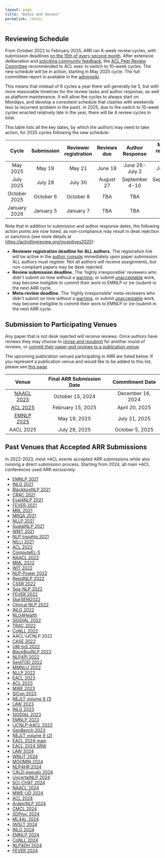 ```yaml
---
layout: page
title: "Dates and Venues"
permalink: /dates
---
```


## Reviewing Schedule

From October 2022 to February 2025, ARR ran 8-week review cycles, with submission deadlines [on the 15th of every second month](/key-changes-in-the-october-cycle/). After extensive deliberation and [soliciting community feedback](https://www.aclweb.org/portal/content/acl-survey-what-should-acl-peer-review-process-be-future), the  [ACL Peer Review Committee](https://www.aclweb.org/adminwiki/index.php/ACL_Peer_Review_Standing_Committee) recommended to ACL exec to switch to 10-week cycles. The new schedule will be in action, starting in May 2025 cycle. The full committtee report is available in the [adminwiki](https://www.aclweb.org/adminwiki/images/9/9e/COPR-5-cycle-report-to-publish.pdf).

This means that instead of 6 cycles a year there will generally be 5, but with more reasonable timelines for the review tasks and author response, as well as platform maintenance. It will allow the cycles to always start on Mondays, and develop a consistent schedule that clashes with weekends less (a recurrent problem in the past). In 2025, due to the switch to 10-week cycles enacted relatively late in the year, there will be 4 review cycles in total.

This table lists all the key dates, by which the authors may need to take action, for 2025 cycles following the new schedule:

| Cycle | Submission | Reviewer registration | Reviews due | Author Response | Meta-reviews due | Cycle End |
| :---: | :--------: | :-------------------: | :---------: | :-------------: | :-------------: | :--------: |
| May 2025 | May 19 | May 21 | June 18 | June 26-July 2 | July 15 | July 27 |
| July 2025 | July 28 | July 30 | August 27 | September 4-10 | September 23 | October 5 |
| October 2025 | October 6 | October 8 |  TBA | TBA | TBA | December 14 |
| January 2026 | January 5 | January 7 |  TBA | TBA | TBA | March 15 |

Note that in addition to submission and author response dates, the following action points are now listed, as non-compliance may result in desk rejection or sanctions (see more details at https://aclrollingreview.org/incentives2025):

- **Reviewer registration deadline for ALL authors.** The registration link will be active in the [author console](https://openreview.net/group?id=aclweb.org/ACL/ARR/2025/May/Authors) immediately upon paper submission. ALL authors must register. Not all authors will receive assignments, but non-compliant papers may be desk rejected.  
- **Review submission deadline.** The 'highly irresponsible' reviewers who didn't submit on time without a [warning](https://aclrollingreview/reviewerguidelines#emergency), or submit [unacceptable](https://2025.emnlp.org/reviewer-policies) work, may become ineligible to commit their work to EMNLP or (re-)submit in the next ARR cycle.
- **Meta-review deadline.** The 'highly irresponsible' meta-reviewers who didn't submit on time without a [warning](https://aclrollingreview/reviewerguidelines#emergency), or submit [unacceptable](https://2025.emnlp.org/reviewer-policies) work, may become ineligible to commit their work to EMNLP or (re-)submit in the next ARR cycle.

<!-- You can add these dates to your own calendar by subscribing to or downloading [this shared Google calendar](https://calendar.google.com/calendar/embed?src=dsa7ntvq7s9fah2f5e43tncmu8%40group.calendar.google.com&ctz=America%2FNew_York). -->

## Submission to Participating Venues

Any paper that is not desk rejected will receive reviews. Once authors have reviews they may choose to [revise and resubmit](/authors.md#step4) for another round of reviews, or [commit their paper *and reviews* to a publication venue](/authors.md#step5).

The upcoming publication venues participating in ARR are listed below. If you represent a publication venue and would like to be added to this list, please see [this page](/organizers).

| Venue | Final ARR Submission Date | Commitment Date |
| :---: | :-----------------------: | :-------------: |
| [NAACL 2025](https://2025.naacl.org/) | October 15, 2024 | December 16, 2024 |
| [ACL 2025](https://2025.aclweb.org/) | February 15, 2025 | April 20, 2025 |
| [EMNLP 2025](https://2025.emnlp.org/) | May 19, 2025 | July 31, 2025 |
| AACL 2025 | July 28, 2025 | October 5, 2025 |

## Past Venues that Accepted ARR Submissions

In 2022-2023, most *ACL events accepted ARR submissions while also running a direct submission process. Starting from 2024, all main *ACL conferences used ARR exclusively.

- [EMNLP 2021](https://2021.emnlp.org/)
- [INLG 2021](https://inlg2021.github.io/pages/calls.html)
- [BlackboxNLP 2021](https://blackboxnlp.github.io/)
- [CRAC 2021](https://sites.google.com/view/crac2021/)
- [Eval4NLP 2021](https://eval4nlp.github.io/)
- [FEVER 2021](https://fever.ai/workshop.html)
- [MRL 2021](https://sites.google.com/view/mrl-2021/home?authuser=0)
- [MRQA 2021](https://mrqa.github.io/)
- [NLLP 2021](https://nllpw.org/)
- [SustaiNLP 2021](https://sites.google.com/view/sustainlp2021)
- [WMT 2021](http://statmt.org/wmt21/)
- [NLP Insights 2021](https://insights-workshop.github.io/)
- [NILLI 2021](https://www.cs.mcgill.ca/~pparth2/nilli_workshop/)
- [ACL 2022](https://www.2022.aclweb.org/)
- [ComputeEL-5](https://openreview.net/group?id=aclweb.org/ACL/2022/Workshop/ComputEL)
- [NAACL 2022](https://2022.naacl.org/)
- [MML 2022](https://openreview.net/group?id=aclweb.org/ACL/2022/Workshop/MML)
- [WIT 2022](https://megagon.ai/2nd-workshop-on-deriving-insights-from-user-generated-text-wit/)
- [NLP-Power 2022](https://openreview.net/group?id=aclweb.org/ACL/2022/Workshop/NLP-Power)
- [Repl4NLP 2022](https://sites.google.com/view/repl4nlp2022/)
- [CSSR 2022](https://csrr-workshop.github.io/)
- [Spa-NLP 2022](https://openreview.net/group?id=aclweb.org/ACL/2022/Workshop/Spa-NLP)
- [FEVER 2022](https://fever.ai/)
- [StarSEM2022](https://sites.google.com/view/starsem2022/)
- [Clinical NLP 2022](https://clinical-nlp.github.io/2022/)
- [INLG 2022](https://inlgmeeting.github.io)
- [NLG4Health](https://nlg4health.uvt.nl/)
- [SIGDIAL 2022](https://2022.sigdial.org/)
- [TRAC 2022](https://sites.google.com/view/trac2022/)
- [CoNLL 2022](https://conll.org/)
- AACL-IJCNLP 2022
- [CASE 2022](https://emw.ku.edu.tr/case-2022/)
- [UM-IoS 2022](https://induction-of-structure.github.io/emnlp2022/)
- [BlackBoxNLP 2022](https://blackboxnlp.github.io/)
- [NLP4PI 2022](https://sites.google.com/view/nlp4positiveimpact/)
- [SereTOD 2022](http://seretod.org/)
- [MMNLU 2022](https://mmnlu-22.github.io/)
- [NLLP 2022](https://nllpw.org/)
- [EACL 2023](https://2023.eacl.org/)
- [ACL 2023](https://2023.aclweb.org/calls/main_conference/)
- [MWE 2023](https://multiword.org/mwe2023/)
- [SICon 2023](https://sites.google.com/view/sicon-2023/home)
- [NEJLT volume 9 (1)](https://www.nejlt.org/)
- [LAW 2023](https://sigann.github.io/LAW-XVII-2023)
- [INLG 2023](https://inlg2023.github.io/)
- [SIGDIAL 2023](https://2023.sigdial.org/)
- [EMNLP 2023](https://2023.emnlp.org/)
- [IJCNLP-AACL 2023](http://www.ijcnlp-aacl2023.org/)
- [GenBench 2023](https://genbench.org/workshop)
- [NEJLT volume 9 (2)](https://www.nejlt.org/)
- [EACL 2024 main](https://2024.eacl.org/)
- [EACL 2024 SRW](https://sites.google.com/view/eacl2024srw)
- [LAW 2024](https://sigann.github.io/LAW-XVIII-2024/)
- [WNUT 2024](http://noisy-text.github.io/2024/)
- [MOOMIN 2024](https://moomin-workshop.github.io/)
- [NLP4HR 2024](https://megagon.ai/nlp4hr-2024/)
- [CALD-pseudo 2024](https://mormor-karl.github.io/events/CALD-pseudo/)
- [UncertaiNLP 2024](https://uncertainlp.github.io/)
- [SCI-CHAT 2024](https://sites.google.com/view/dialogue-evaluation/)
- [NAACL 2024](https://2024.naacl.org/)
- [MWE-UD 2024](https://multiword.org/mweud2024/)
- [ACL 2024](https://2024.aclweb.org/)
- [ArabicNLP 2024](https://arabicnlp2024.sigarab.org/)
- [CMCL 2024](https://cmclorg.github.io/)
- [SDProc 2024](https://sdproc.org/2024/index.html)
- [ML4AL 2024](https://www.ml4al.com/)
- [IWSLT 2024](https://iwslt.org)
- [INLG 2024](https://inlg2024.github.io/)
- [EMNLP 2024](https://2024.emnlp.org/)
- [CoNLL 2024](https://conll.org/2024)
- [NLP4DH 2024](https://www.nlp4dh.com/nlp4dh-2024)
- [FEVER 2024](https://fever.ai/workshop.html)
